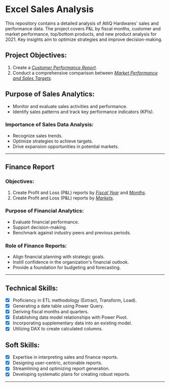 # Excel Sales Analysis

This repository contains a detailed analysis of AtliQ Hardwares' sales and performance data. The project covers P&L by fiscal months, customer and market performance, top/bottom products, and new product analysis for 2021. Key insights aim to optimize strategies and improve decision-making.

## Project Objectives:

1. Create a _[Customer Performance Report](https://github.com/KirandeepMarala/Excel-Sales_Analysis/blob/main/Customer%20Performance%20Report.pdf)_.
2. Conduct a comprehensive comparison between _[Market Performance and Sales Targets](https://github.com/KirandeepMarala/Excel-Sales_Analysis/blob/main/Customer%20Performance%20Report.pdf)_.

## Purpose of Sales Analytics:
- Monitor and evaluate sales activities and performance.
- Identify sales patterns and track key performance indicators (KPIs).

### Importance of Sales Data Analysis:
- Recognize sales trends.
- Optimize strategies to achieve targets.
- Drive expansion opportunities in potential markets.

---

## Finance Report

### Objectives:
1. Create Profit and Loss (P&L) reports by _[Fiscal Year](https://github.com/KirandeepMarala/Excel-Sales_Analysis/blob/main/P%26L%20Statement%20by%20Fiscal%20Year.pdf)_ and _[Months](https://github.com/KirandeepMarala/Excel-Sales_Analysis/blob/main/P%26L%20Statement%20by%20Months.pdf)_.
2. Create Profit and Loss (P&L) reports by _[Markets](https://github.com/KirandeepMarala/Excel-Sales_Analysis/blob/main/P%26L%20Statement%20by%20Markets.pdf)_.

### Purpose of Financial Analytics:
- Evaluate financial performance.
- Support decision-making.
- Benchmark against industry peers and previous periods.

### Role of Finance Reports:
- Align financial planning with strategic goals.
- Instill confidence in the organization's financial outlook.
- Provide a foundation for budgeting and forecasting.

---

## Technical Skills:
- [x] Proficiency in ETL methodology (Extract, Transform, Load).
- [x] Generating a date table using Power Query.
- [x] Deriving fiscal months and quarters.
- [x] Establishing data model relationships with Power Pivot.
- [x] Incorporating supplementary data into an existing model.
- [x] Utilizing DAX to create calculated columns.

## Soft Skills:
- [x] Expertise in interpreting sales and finance reports.
- [x] Designing user-centric, actionable reports.
- [x] Streamlining and optimizing report generation.
- [x] Developing systematic plans for creating robust reports.

---
